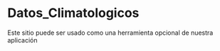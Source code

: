 # Datos_Climatologicos
Este sitio puede ser usado como una herramienta opcional de nuestra aplicación
